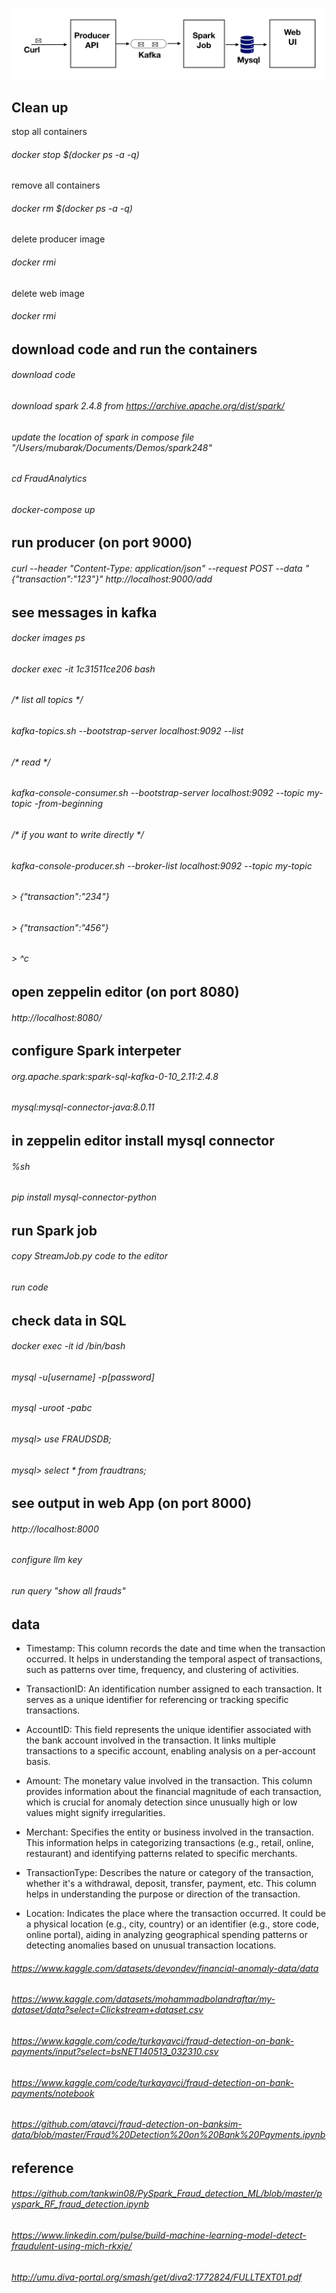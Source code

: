 ![Alt text](view.jpeg?raw=true "Title")

## Clean up
stop all containers
###### docker stop $(docker ps -a -q)
remove all containers
###### docker rm $(docker ps -a -q)
delete producer image
###### docker rmi <id>
delete web image
###### docker rmi <id>

## download code and run the containers
###### download code
###### download spark 2.4.8 from https://archive.apache.org/dist/spark/
###### update the location of spark in compose file "/Users/mubarak/Documents/Demos/spark248"
###### cd FraudAnalytics
###### docker-compose up

## run producer (on port 9000)
###### curl --header "Content-Type: application/json" --request POST --data "{\"transaction\":\"123\"}" http://localhost:9000/add

## see messages in kafka
###### docker images ps
###### docker exec -it 1c31511ce206 bash
###### /* list all topics */
###### kafka-topics.sh --bootstrap-server localhost:9092 --list
###### /* read */
###### kafka-console-consumer.sh --bootstrap-server localhost:9092 --topic my-topic -from-beginning
###### /* if you want to write directly */
###### kafka-console-producer.sh --broker-list localhost:9092 --topic my-topic
###### > {"transaction":"234"}
###### > {"transaction":"456"}
###### > ^c


## open zeppelin editor (on port 8080)
###### http://localhost:8080/

## configure Spark interpeter
###### org.apache.spark:spark-sql-kafka-0-10_2.11:2.4.8 
###### mysql:mysql-connector-java:8.0.11

## in zeppelin editor install mysql connector 
###### %sh
###### pip install mysql-connector-python

## run Spark job
###### copy StreamJob.py code to the editor
###### run code

## check data in SQL
###### docker exec -it id /bin/bash
###### mysql -u[username] -p[password]
###### mysql -uroot -pabc
###### mysql> use FRAUDSDB;
###### mysql> select * from fraudtrans;


## see output in web App (on port 8000)
###### http://localhost:8000
###### configure llm key
###### run query "show all frauds"

## data
- Timestamp: This column records the date and time when the transaction occurred. It helps in understanding the temporal aspect of transactions, such as patterns over time, frequency, and clustering of activities.

- TransactionID: An identification number assigned to each transaction. It serves as a unique identifier for referencing or tracking specific transactions.

- AccountID: This field represents the unique identifier associated with the bank account involved in the transaction. It links multiple transactions to a specific account, enabling analysis on a per-account basis.

- Amount: The monetary value involved in the transaction. This column provides information about the financial magnitude of each transaction, which is crucial for anomaly detection since unusually high or low values might signify irregularities.

- Merchant: Specifies the entity or business involved in the transaction. This information helps in categorizing transactions (e.g., retail, online, restaurant) and identifying patterns related to specific merchants.

- TransactionType: Describes the nature or category of the transaction, whether it's a withdrawal, deposit, transfer, payment, etc. This column helps in understanding the purpose or direction of the transaction.

- Location: Indicates the place where the transaction occurred. It could be a physical location (e.g., city, country) or an identifier (e.g., store code, online portal), aiding in analyzing geographical spending patterns or detecting anomalies based on unusual transaction locations.

###### https://www.kaggle.com/datasets/devondev/financial-anomaly-data/data
###### https://www.kaggle.com/datasets/mohammadbolandraftar/my-dataset/data?select=Clickstream+dataset.csv
###### https://www.kaggle.com/code/turkayavci/fraud-detection-on-bank-payments/input?select=bsNET140513_032310.csv
###### https://www.kaggle.com/code/turkayavci/fraud-detection-on-bank-payments/notebook
###### https://github.com/atavci/fraud-detection-on-banksim-data/blob/master/Fraud%20Detection%20on%20Bank%20Payments.ipynb

## reference
###### https://github.com/tankwin08/PySpark_Fraud_detection_ML/blob/master/pyspark_RF_fraud_detection.ipynb
###### https://www.linkedin.com/pulse/build-machine-learning-model-detect-fraudulent-using-mich-rkxje/
###### http://umu.diva-portal.org/smash/get/diva2:1772824/FULLTEXT01.pdf
